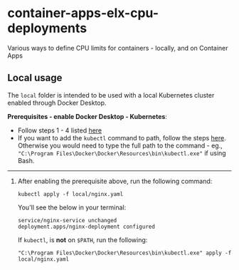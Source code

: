 # container-apps-elx-cpu-deployments
Various ways to define CPU limits for containers - locally, and on Container Apps


## Local usage
The `local` folder is intended to be used with a local Kubernetes cluster enabled through Docker Desktop. 

**Prerequisites - enable Docker Desktop - Kubernetes**:
- Follow steps 1 - 4 listed [here](https://docs.docker.com/desktop/kubernetes/#turn-on-kubernetes)
- If you want to add the `kubectl` command to path, follow the steps [here](https://docs.docker.com/desktop/kubernetes/#use-the-kubectl-command). Otherwise you would need to type the full path to the command - eg., `"C:\Program Files\Docker\Docker\Resources\bin\kubectl.exe"` if using Bash.
------

1. After enabling the prerequisite above, run the following command:

    ```
    kubectl apply -f local/nginx.yaml
    ```

    You'll see the below in your terminal:

    ```
    service/nginx-service unchanged
    deployment.apps/nginx-deployment configured
    ```

    If `kubectl`, is **not** on `$PATH`, run the following:
    ```
    "C:\Program Files\Docker\Docker\Resources\bin\kubectl.exe" apply -f local/nginx.yaml
    ```
